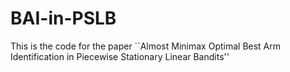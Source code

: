 # BAI-in-PSLB
This is the code for the paper ``Almost Minimax Optimal Best Arm Identification in Piecewise Stationary Linear Bandits''
